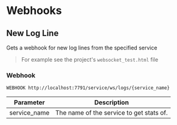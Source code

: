 # Webhooks

## New Log Line
Gets a webhook for new log lines from the specified service

> For example see the project's `websocket_test.html` file

### Webhook

`WEBHOOK http://localhost:7791/service/ws/logs/{service_name}`

Parameter | Description
--------- | -----------
service_name | The name of the service to get stats of.

